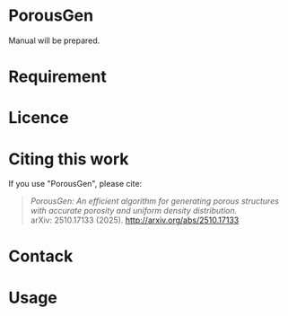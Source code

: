 # PorousGen

Manual will be prepared.


# Requirement


# Licence

# Citing this work
If you use "PorousGen", please cite:
> *PorousGen: An efficient algorithm for generating porous structures with accurate porosity and uniform density distribution.*  
> arXiv: 2510.17133 (2025).
> http://arxiv.org/abs/2510.17133

# Contack

# Usage
